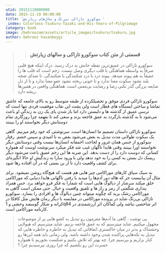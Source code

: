 ```yaml
---
utid: 20151119000000
date: 2015-11-19 00:00:00
title: 'سوکورو تازاکی بی‌رنگ و سال‌های زیارتش '
_index: Colorless-Tsukuru-Tazaki-and-His-Years-of-Pilgrimage
category: book
image: /behroozam/assets/article_images/tsukuru/tsukuru.jpg
author: behrooz hasanbeygi
---
```

>> ### قسمتی از متن کتاب سوکورو تازاکی و سالهای زیارتش
>سوکورو تازاکی در عمیق‌ترین نقطه جانش به درک رسید. درک اینکه هیچ قلبی صرفاً به واسطه هماهنگی با قلب دیگری وصل نیست. زخم است که قلب ها را عمیقاً به هم پیوند میدهد.
پیوند درد با درد شکنندگی با شکنندگی. تا صدای ضجه بلند نشود سکوت معنا ندارد و تا خونی ریخته نشود عفو معنا ندارد و تا از دل ضایعه بزرگی گذر نکنی رضا و رضایت بی‌معنی است. هماهنگی واقعی در همین‌ها ریشه دارد.



  سوکورو تازاکی  فردی موفق و تحصیلکرده از طبقه متوسط رو به بالای جامعه که عاشق تماشا و ساختن ایستگاه های قطار است  ولی پشت این نقاب موفقیت فردی تنها است که ترسی عمیق از  گذشته ها و دلبستن دارد  اما باز شدن پای یک زن به زندگی او باعث می‌شود تا به گذشته بازگردد  به عمق فاجعه بزند و سعی کند تا بفهمد چرا روزگاری تمام دوستانش دیگر نخواستند او را ببینند

سوکورو تازاکی داستان تصمیم ما انسان‌ها است. سرنوشتی که خود رقم میزنیم. گاهی یک سکوت طولانی مدت تبدیل به بغض می‌شود  بغض به نا امیدی و سپس خشم. رفتار سوکورو از جنس همان غرور و لجاجت احمقانه انسان‌ها نیست وقتی دوستانش دیگر نخواستند اورا ببینند وقتی هایدا ناگهان غیب شد فکر میکرد سرنوشت اوست که همواره کسانی که دوست دارد را از دست بدهد. این ضربه ها این زخم عمیق باعث می‌شود دیگر ریسک دل بستن به کسی را به خود ندهد ولی با ورود سارا به زندگیش او حالا انگیزه‌ای برای کشف واقعیت دارد تا از بن بستی که در آن افتاده رها شود.

به سبک سیاق کارهای موراکامی چیز هایی هم هست که هیچ‌گاه روشن نمیشود. برای مثال آن پیانیست جز که هاله دور آدم‌ها را میدید یا رفتن ناگهانی هایدا.دنیایی که موراکامی خلق میکند سرشار از دیالوگ هایی است که شمارا به فکر فرو خواهد برد. حس همزاد پنداری شگفتی از رمز و راز ها و تلفیق واقعیت و خیال. حتی ممکن است گاهی به موراکامی رشک برید که چگونه میتواند چنین دیالوگ ها و افرادی را بسازد. سوکورو تازاکی بی‌رنگ شاید در پرونده موراکامی در مقایسه با دیگر رمان هایش مثل کافکا در کرانه و شکار گوسفند وحشی و 1q84 اثر شاخصی نباشد ولی کماکان اثر ارزشمندی در کارنامه موراکامی است.

 >پی نوشت : گاهی ما آدم‌ها مغزمون رو تبدیل به کشو هایی پر از موضوعات مجهول میکنیم. شاید میترسیم که به عمق فاجعه بزنیم. شاید میترسیم که هیولایی وحشتناک و بدتر در میان خاکستری اتفاقاتی که تبدیل به خاطره و خاطره هایی که تبدیل به تکه‌هایی پراکنده شدن وجود داشته باشه. ولی زمانی باید همه این‌ها رو کنار بزاریم و بپرسیم چرا. چه بهتر که تلاش بکنیم و شکست بخوریم تا همواره حسرت این رو بکشیم که چرا روزی نپرسیدیم چرا ؟
